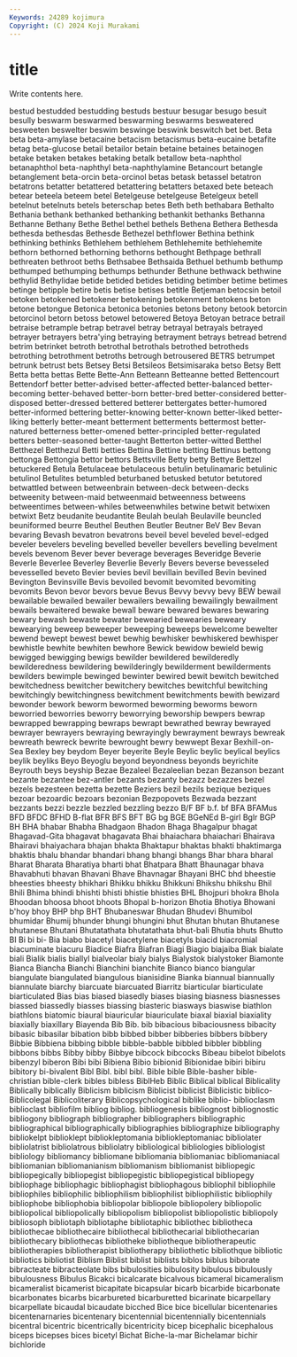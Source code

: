 ```yaml
---
Keywords: 24289 kojimura
Copyright: (C) 2024 Koji Murakami
---
```


# title

Write contents here.



 bestud bestudded bestudding bestuds bestuur
besugar besugo besuit besully beswarm beswarmed beswarming beswarms besweatered besweeten
beswelter beswim beswinge beswink beswitch bet bet. Beta beta beta-amylase
betacaine betacism betacismus beta-eucaine betafite betag beta-glucose betail betailor betain
betaine betaines betainogen betake betaken betakes betaking betalk betallow beta-naphthol
betanaphthol beta-naphthyl beta-naphthylamine Betancourt betangle betanglement beta-orcin beta-orcinol betas betask
betassel betatron betatrons betatter betattered betattering betatters betaxed bete beteach
betear beteela beteem betel Betelgeuse betelgeuse Betelgeux betell betelnut betelnuts
betels beterschap betes Beth beth bethabara Bethalto Bethania bethank bethanked
bethanking bethankit bethanks Bethanna Bethanne Bethany Bethe Bethel bethel bethels
Bethena Bethera Bethesda bethesda bethesdas Bethesde Bethezel bethflower Bethina bethink
bethinking bethinks Bethlehem bethlehem Bethlehemite bethlehemite bethorn bethorned bethorning bethorns
bethought Bethpage bethrall bethreaten bethroot beths Bethsabee Bethsaida Bethuel bethumb
bethump bethumped bethumping bethumps bethunder Bethune bethwack bethwine bethylid Bethylidae
betide betided betides betiding betimber betime betimes betinge betipple betire
betis betise betises betitle Betjeman betocsin betoil betoken betokened betokener
betokening betokenment betokens beton betone betongue Betonica betonica betonies betons
betony betook betorcin betorcinol betorn betoss betowel betowered Betoya Betoyan
betrace betrail betraise betrample betrap betravel betray betrayal betrayals betrayed
betrayer betrayers betra'ying betraying betrayment betrays betread betrend betrim betrinket
betroth betrothal betrothals betrothed betrotheds betrothing betrothment betroths betrough betrousered
BETRS betrumpet betrunk betrust bets Betsey Betsi Betsileos Betsimisaraka betso
Betsy Bett Betta betta bettas Bette Bette-Ann Betteann Betteanne betted
Bettencourt Bettendorf better better-advised better-affected better-balanced better-becoming better-behaved better-born better-bred
better-considered better-disposed better-dressed bettered betterer bettergates better-humored better-informed bettering better-knowing
better-known better-liked better-liking betterly better-meant betterment betterments bettermost better-natured betterness
better-omened better-principled better-regulated betters better-seasoned better-taught Betterton better-witted Betthel Betthezel
Betthezul Betti betties Bettina Bettine betting Bettinus bettong bettonga Bettongia
bettor bettors Bettsville Betty betty Bettye Bettzel betuckered Betula Betulaceae
betulaceous betulin betulinamaric betulinic betulinol Betulites betumbled beturbaned betusked betutor
betutored betwattled between betweenbrain between-deck between-decks betweenity between-maid betweenmaid betweenness
betweens betweentimes between-whiles betweenwhiles betwine betwit betwixen betwixt Betz beudanite
beudantite Beulah beulah Beulaville beuncled beuniformed beurre Beuthel Beuthen Beutler
Beutner BeV Bev Bevan bevaring Bevash bevatron bevatrons beveil bevel
beveled bevel-edged beveler bevelers beveling bevelled beveller bevellers bevelling bevelment
bevels bevenom Bever bever beverage beverages Beveridge Beverie Beverle Beverlee
Beverley Beverlie Beverly Bevers beverse bevesseled bevesselled beveto Bevier bevies
bevil bevillain bevilled Bevin bevined Bevington Bevinsville Bevis bevoiled bevomit
bevomited bevomiting bevomits Bevon bevor bevors bevue Bevus Bevvy bevvy
bevy BEW bewail bewailable bewailed bewailer bewailers bewailing bewailingly bewailment
bewails bewaitered bewake bewall beware bewared bewares bewaring bewary bewash
bewaste bewater bewearied bewearies beweary bewearying beweep beweeper beweeping beweeps
bewelcome bewelter bewend bewept bewest bewet bewhig bewhisker bewhiskered bewhisper
bewhistle bewhite bewhiten bewhore Bewick bewidow bewield bewig bewigged bewigging
bewigs bewilder bewildered bewilderedly bewilderedness bewildering bewilderingly bewilderment bewilderments bewilders
bewimple bewinged bewinter bewired bewit bewitch bewitched bewitchedness bewitcher bewitchery
bewitches bewitchful bewitching bewitchingly bewitchingness bewitchment bewitchments bewith bewizard bewonder
bework beworm bewormed beworming beworms beworn beworried beworries beworry beworrying
beworship bewpers bewrap bewrapped bewrapping bewraps bewrapt bewrathed bewray bewrayed
bewrayer bewrayers bewraying bewrayingly bewrayment bewrays bewreak bewreath bewreck bewrite
bewrought bewry bewwept Bexar Bexhill-on-Sea Bexley bey beydom Beyer beyerite
Beyle Beylic beylic beylical beylics beylik beyliks Beyo Beyoglu beyond
beyondness beyonds beyrichite Beyrouth beys beyship Bezae Bezaleel Bezaleelian bezan
Bezanson bezant bezante bezantee bez-antler bezants bezanty bezazz bezazzes bezel
bezels bezesteen bezetta bezette Beziers bezil bezils bezique beziques bezoar
bezoardic bezoars bezonian Bezpopovets Bezwada bezzant bezzants bezzi bezzle bezzled
bezzling bezzo B/F BF b.f. bf BFA BFAMus BFD BFDC
BFHD B-flat BFR BFS BFT BG bg BGE BGeNEd B-girl
Bglr BGP BH BHA bhabar Bhabha Bhadgaon Bhadon Bhaga Bhagalpur
bhagat Bhagavad-Gita bhagavat bhagavata Bhai bhaiachara bhaiachari Bhairava Bhairavi bhaiyachara
bhajan bhakta Bhaktapur bhaktas bhakti bhaktimarga bhaktis bhalu bhandar bhandari
bhang bhangi bhangs Bhar bhara bharal Bharat Bharata Bharatiya bharti
bhat Bhatpara Bhatt Bhaunagar bhava Bhavabhuti bhavan Bhavani Bhave Bhavnagar
Bhayani BHC bhd bheestie bheesties bheesty bhikhari Bhikku bhikku Bhikkuni
Bhikshu bhikshu Bhil Bhili Bhima bhindi bhishti bhisti bhistie bhisties
BHL Bhojpuri bhokra Bhola Bhoodan bhoosa bhoot bhoots Bhopal b-horizon
Bhotia Bhotiya Bhowani b'hoy bhoy BHP bhp BHT Bhubaneswar Bhudan
Bhudevi Bhumibol bhumidar Bhumij bhunder bhungi bhungini bhut Bhutan bhutan
Bhutanese bhutanese Bhutani Bhutatathata bhutatathata bhut-bali Bhutia bhuts Bhutto BI
Bi bi bi- Bia biabo biacetyl biacetylene biacetyls biacid biacromial
biacuminate biacuru Biadice Biafra Biafran Biagi Biagio biajaiba Biak bialate
biali Bialik bialis biallyl bialveolar bialy bialys Bialystok bialystoker Biamonte
Bianca Biancha Bianchi Bianchini bianchite Bianco bianco biangular biangulate biangulated
biangulous bianisidine Bianka biannual biannually biannulate biarchy biarcuate biarcuated Biarritz
biarticular biarticulate biarticulated Bias bias biased biasedly biases biasing biasness
biasnesses biassed biassedly biasses biassing biasteric biasways biaswise biathlon biathlons
biatomic biaural biauricular biauriculate biaxal biaxial biaxiality biaxially biaxillary Biayenda
Bib Bib. bib bibacious bibaciousness bibacity bibasic bibasilar bibation bibb
bibbed bibber bibberies bibbers bibbery Bibbie Bibbiena bibbing bibble bibble-babble
bibbled bibbler bibbling bibbons bibbs Bibby bibby Bibbye bibcock bibcocks
Bibeau bibelot bibelots bibenzyl biberon Bibi bibi Bibiena Bibio bibionid
Bibionidae bibiri bibiru bibitory bi-bivalent Bibl Bibl. bibl bibl. Bible
bible Bible-basher bible-christian bible-clerk bibles bibless BiblHeb Biblic Biblical biblical
Biblicality Biblically biblically Biblicism biblicism Biblicist biblicist Biblicistic biblico- Biblicolegal
Biblicoliterary Biblicopsychological biblike biblio- biblioclasm biblioclast bibliofilm bibliog bibliog. bibliogenesis
bibliognost bibliognostic bibliogony bibliograph bibliographer bibliographers bibliographic bibliographical bibliographically bibliographies
bibliographize bibliography bibliokelpt biblioklept bibliokleptomania bibliokleptomaniac bibliolater bibliolatrist bibliolatrous bibliolatry
bibliological bibliologies bibliologist bibliology bibliomancy bibliomane bibliomania bibliomaniac bibliomaniacal bibliomanian
bibliomanianism bibliomanism bibliomanist bibliopegic bibliopegically bibliopegist bibliopegistic bibliopegistical bibliopegy bibliophage
bibliophagic bibliophagist bibliophagous bibliophil bibliophile bibliophiles bibliophilic bibliophilism bibliophilist bibliophilistic
bibliophily bibliophobe bibliophobia bibliopolar bibliopole bibliopolery bibliopolic bibliopolical bibliopolically bibliopolism
bibliopolist bibliopolistic bibliopoly bibliosoph bibliotaph bibliotaphe bibliotaphic bibliothec bibliotheca bibliothecae
bibliothecaire bibliothecal bibliothecarial bibliothecarian bibliothecary bibliothecas bibliotheke bibliotheque bibliotherapeutic bibliotherapies
bibliotherapist bibliotherapy bibliothetic bibliothque bibliotic bibliotics bibliotist Biblism Biblist biblist
biblists biblos biblus biborate bibracteate bibracteolate bibs bibulosities bibulosity bibulous
bibulously bibulousness Bibulus Bicakci bicalcarate bicalvous bicameral bicameralism bicameralist bicamerist
bicapitate bicapsular bicarb bicarbide bicarbonate bicarbonates bicarbs bicarbureted bicarburetted bicarinate
bicarpellary bicarpellate bicaudal bicaudate bicched Bice bice bicellular bicentenaries bicentenarnaries
bicentenary bicentennial bicentennially bicentennials bicentral bicentric bicentrically bicentricity bicep bicephalic
bicephalous biceps bicepses bices bicetyl Bichat Biche-la-mar Bichelamar bichir bichloride

